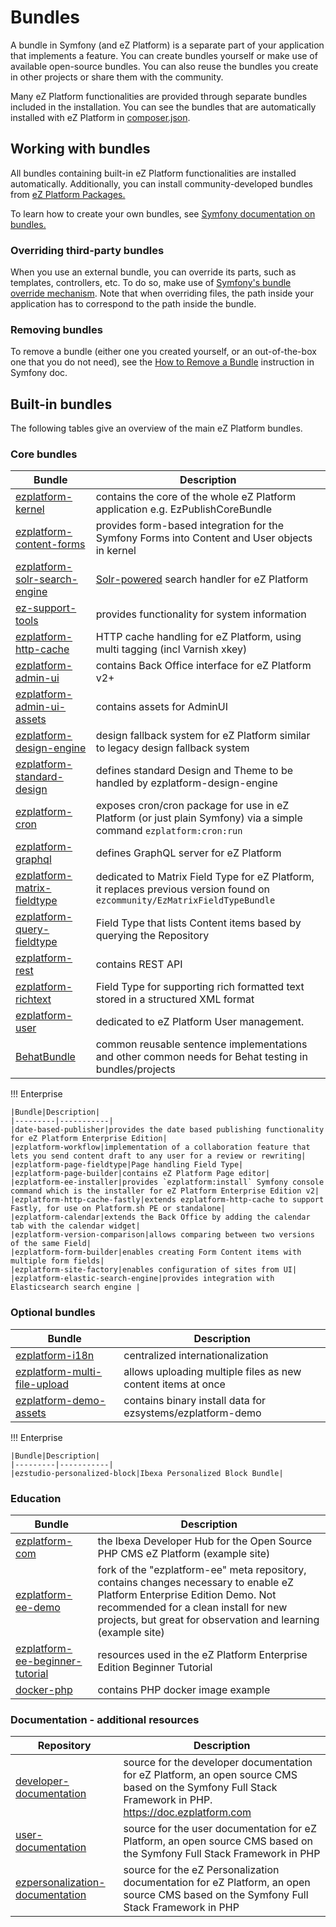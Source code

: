 # Bundles

A bundle in Symfony (and eZ Platform) is a separate part of your application that implements a feature.
You can create bundles yourself or make use of available open-source bundles.
You can also reuse the bundles you create in other projects or share them with the community.

Many eZ Platform functionalities are provided through separate bundles included in the installation.
You can see the bundles that are automatically installed with eZ Platform in [composer.json](https://github.com/ezsystems/ezplatform/blob/3.0/composer.json).

## Working with bundles

All bundles containing built-in eZ Platform functionalities are installed automatically.
Additionally, you can install community-developed bundles from [eZ Platform Packages.](https://ezplatform.com/packages)

To learn how to create your own bundles, see [Symfony documentation on bundles.](https://symfony.com/doc/5.0/bundles.html)

### Overriding third-party bundles

When you use an external bundle, you can override its parts, such as templates, controllers, etc.
To do so, make use of [Symfony's bundle override mechanism](https://symfony.com/doc/5.0/bundles/override.html).
Note that when overriding files, the path inside your application has to correspond to the path inside the bundle.

### Removing bundles

To remove a bundle (either one you created yourself, or an out-of-the-box one that you do not need),
see the [How to Remove a Bundle](http://symfony.com/doc/5.0/bundles/remove.html) instruction in Symfony doc.

## Built-in bundles

The following tables give an overview of the main eZ Platform bundles.

### Core bundles

|Bundle|Description|
|---------|-----------|
|[ezplatform-kernel](https://github.com/ezsystems/ezplatform-kernel)|contains the core of the whole eZ Platform application e.g. EzPublishCoreBundle|
|[ezplatform-content-forms](https://github.com/ezsystems/ezplatform-content-forms)|provides form-based integration for the Symfony Forms into Content and User objects in kernel|
|[ezplatform-solr-search-engine](https://github.com/ezsystems/ezplatform-solr-search-engine)|[Solr-powered](http://lucene.apache.org/solr/) search handler for eZ Platform|
|[ez-support-tools](https://github.com/ezsystems/ez-support-tools)|provides functionality for system information|
|[ezplatform-http-cache](https://github.com/ezsystems/ezplatform-http-cache)|HTTP cache handling for eZ Platform, using multi tagging (incl Varnish xkey)|
|[ezplatform-admin-ui](https://github.com/ezsystems/ezplatform-admin-ui)|contains Back Office interface for eZ Platform v2+|
|[ezplatform-admin-ui-assets](https://github.com/ezsystems/ezplatform-admin-ui-assets)|contains assets for AdminUI|
|[ezplatform-design-engine](https://github.com/ezsystems/ezplatform-design-engine)|design fallback system for eZ Platform similar to legacy design fallback system|
|[ezplatform-standard-design](https://github.com/ezsystems/ezplatform-standard-design)|defines standard Design and Theme to be handled by ezplatform-design-engine|
|[ezplatform-cron](https://github.com/ezsystems/ezplatform-cron)|exposes cron/cron package for use in eZ Platform (or just plain Symfony) via a simple command `ezplatform:cron:run`|
|[ezplatform-graphql](https://github.com/ezsystems/ezplatform-graphql)|defines GraphQL server for eZ Platform|
|[ezplatform-matrix-fieldtype](https://github.com/ezsystems/ezplatform-matrix-fieldtype)|dedicated to Matrix Field Type for eZ Platform, it replaces previous version found on `ezcommunity/EzMatrixFieldTypeBundle`|
|[ezplatform-query-fieldtype](https://github.com/ezsystems/ezplatform-query-fieldtype)|Field Type that lists Content items based by querying the Repository|
|[ezplatform-rest](https://github.com/ezsystems/ezplatform-rest)|contains REST API|
|[ezplatform-richtext](https://github.com/ezsystems/ezplatform-richtext)|Field Type for supporting rich formatted text stored in a structured XML format|
|[ezplatform-user](https://github.com/ezsystems/ezplatform-user)|dedicated to eZ Platform User management.|
|[BehatBundle](https://github.com/ezsystems/BehatBundle)|common reusable sentence implementations and other common needs for Behat testing in bundles/projects|

!!! Enterprise

    |Bundle|Description|
    |---------|-----------|
    |date-based-publisher|provides the date based publishing functionality for eZ Platform Enterprise Edition|
    |ezplatform-workflow|implementation of a collaboration feature that lets you send content draft to any user for a review or rewriting|
    |ezplatform-page-fieldtype|Page handling Field Type|
    |ezplatform-page-builder|contains eZ Platform Page editor|
    |ezplatform-ee-installer|provides `ezplatform:install` Symfony console command which is the installer for eZ Platform Enterprise Edition v2|
    |ezplatform-http-cache-fastly|extends ezplatform-http-cache to support Fastly, for use on Platform.sh PE or standalone|
    |ezplatform-calendar|extends the Back Office by adding the calendar tab with the calendar widget|
    |ezplatform-version-comparison|allows comparing between two versions of the same Field|
    |ezplatform-form-builder|enables creating Form Content items with multiple form fields|
    |ezplatform-site-factory|enables configuration of sites from UI|
    |ezplatform-elastic-search-engine|provides integration with Elasticsearch search engine |

### Optional bundles

|Bundle|Description|
|---------|-----------|
|[ezplatform-i18n](https://github.com/ezsystems/ezplatform-i18n)|centralized internationalization|
|[ezplatform-multi-file-upload](https://github.com/ezsystems/ezplatform-multi-file-upload)|allows uploading multiple files as new content items at once|
|[ezplatform-demo-assets](https://github.com/ezsystems/ezplatform-demo-assets)|contains binary install data for ezsystems/ezplatform-demo|

!!! Enterprise

    |Bundle|Description|
    |---------|-----------|   
    |ezstudio-personalized-block|Ibexa Personalized Block Bundle|

### Education

|Bundle|Description|
|------|-----------|
|[ezplatform-com](https://github.com/ezsystems/ezplatform-com)|the Ibexa Developer Hub for the Open Source PHP CMS eZ Platform (example site)|
|[ezplatform-ee-demo](https://github.com/ezsystems/ezplatform-ee-demo)|fork of the "ezplatform-ee" meta repository, contains changes necessary to enable eZ Platform Enterprise Edition Demo. Not recommended for a clean install for new projects, but great for observation and learning (example site)|
|[ezplatform-ee-beginner-tutorial](https://github.com/ezsystems/ezplatform-ee-beginner-tutorial)|resources used in the eZ Platform Enterprise Edition Beginner Tutorial|
|[docker-php](https://github.com/ezsystems/docker-php)|contains PHP docker image example|

### Documentation - additional resources

|Repository|Description|
|------|-----------|
|[developer-documentation](https://github.com/ezsystems/developer-documentation)|source for the developer documentation for eZ Platform, an open source CMS based on the Symfony Full Stack Framework in PHP. https://doc.ezplatform.com|
|[user-documentation](https://github.com/ezsystems/user-documentation)|source for the user documentation for eZ Platform, an open source CMS based on the Symfony Full Stack Framework in PHP|
|[ezpersonalization-documentation](https://github.com/ezsystems/ezservices-documentation)|source for the eZ Personalization documentation for eZ Platform, an open source CMS based on the Symfony Full Stack Framework in PHP|
